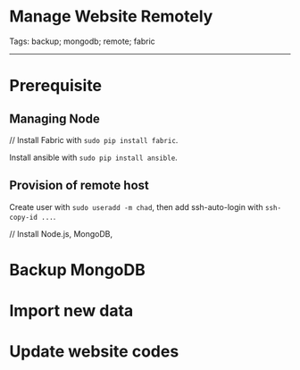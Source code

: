 # Manage Website Remotely
Tags: backup; mongodb; remote; fabric

------

# Prerequisite

## Managing Node

// Install Fabric with `sudo pip install fabric`.

Install ansible with `sudo pip install ansible`.

## Provision of remote host

Create user with `sudo useradd -m chad`,
then add ssh-auto-login with `ssh-copy-id ...`.

// Install Node.js, MongoDB, 

# Backup MongoDB

# Import new data

# Update website codes
